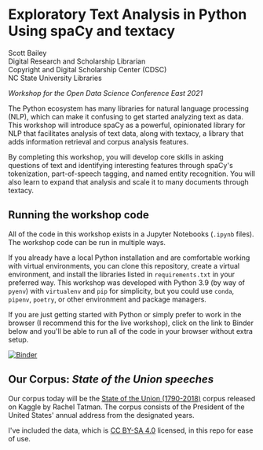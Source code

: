 # Exploratory Text Analysis in Python Using spaCy and textacy

Scott Bailey <br/>
Digital Research and Scholarship Librarian <br/>
Copyright and Digital Scholarship Center (CDSC) <br/>
NC State University Libraries

_Workshop for the Open Data Science Conference East 2021_

The Python ecosystem has many libraries for natural language processing (NLP), which can make it confusing to get started analyzing text as data. This workshop will introduce spaCy as a powerful, opinionated library for NLP that facilitates analysis of text data, along with textacy, a library that adds information retrieval and corpus analysis features.

By completing this workshop, you will develop core skills in asking questions of text and identifying interesting features through spaCy's tokenization, part-of-speech tagging, and named entity recognition. You will also learn to expand that analysis and scale it to many documents through textacy.

## Running the workshop code

All of the code in this workshop exists in a Jupyter Notebooks (`.ipynb` files). The workshop code can be run in multiple ways.

If you already have a local Python installation and are comfortable working with virtual environments, you can clone this repository, create a virtual environment, and install the libraries listed in `requirements.txt` in your preferred way. This workshop was developed with Python 3.9 (by way of `pyenv`) with `virtualenv` and `pip` for simplicity, but you could use `conda`, `pipenv`, `poetry`, or other environment and package managers.

If you are just getting started with Python or simply prefer to work in the browser (I recommend this for the live workshop), click on the link to Binder below and you'll be able to run all of the code in your browser without extra setup.

[![Binder](https://mybinder.org/badge_logo.svg)](https://mybinder.org/v2/gh/csbailey5t/ODSC_text_analysis/HEAD)

## Our Corpus: _State of the Union speeches_

Our corpus today will be the [State of the Union (1790-2018)](https://www.kaggle.com/rtatman/state-of-the-union-corpus-1989-2017) corpus released on Kaggle by Rachel Tatman. The corpus consists of the President of the United States' annual address from the designated years.

I've included the data, which is [CC BY-SA 4.0](https://creativecommons.org/licenses/by-sa/4.0/) licensed, in this repo for ease of use.
